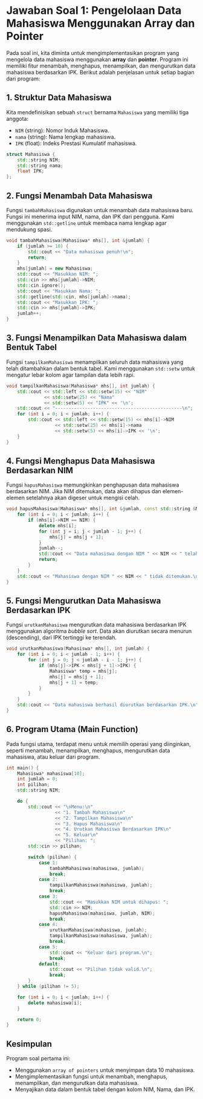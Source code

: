 # Jawaban Soal 1: Pengelolaan Data Mahasiswa Menggunakan Array dan Pointer

Pada soal ini, kita diminta untuk mengimplementasikan program yang mengelola data mahasiswa menggunakan **array** dan **pointer**. Program ini memiliki fitur menambah, menghapus, menampilkan, dan mengurutkan data mahasiswa berdasarkan IPK. Berikut adalah penjelasan untuk setiap bagian dari program:

## 1. Struktur Data Mahasiswa
Kita mendefinisikan sebuah `struct` bernama `Mahasiswa` yang memiliki tiga anggota:
- `NIM` (string): Nomor Induk Mahasiswa.
- `nama` (string): Nama lengkap mahasiswa.
- `IPK` (float): Indeks Prestasi Kumulatif mahasiswa.

```cpp
struct Mahasiswa {
    std::string NIM;
    std::string nama;
    float IPK;
};
```

## 2. Fungsi Menambah Data Mahasiswa
Fungsi `tambahMahasiswa` digunakan untuk menambah data mahasiswa baru. Fungsi ini menerima input NIM, nama, dan IPK dari pengguna. Kami menggunakan `std::getline` untuk membaca nama lengkap agar mendukung spasi.

```cpp
void tambahMahasiswa(Mahasiswa* mhs[], int &jumlah) {
    if (jumlah >= 10) {
        std::cout << "Data mahasiswa penuh!\n";
        return;
    }
    mhs[jumlah] = new Mahasiswa;
    std::cout << "Masukkan NIM: ";
    std::cin >> mhs[jumlah]->NIM;
    std::cin.ignore();
    std::cout << "Masukkan Nama: ";
    std::getline(std::cin, mhs[jumlah]->nama);
    std::cout << "Masukkan IPK: ";
    std::cin >> mhs[jumlah]->IPK;
    jumlah++;
}
```

## 3. Fungsi Menampilkan Data Mahasiswa dalam Bentuk Tabel
Fungsi `tampilkanMahasiswa` menampilkan seluruh data mahasiswa yang telah ditambahkan dalam bentuk tabel. Kami menggunakan `std::setw` untuk mengatur lebar kolom agar tampilan data lebih rapi.

```cpp
void tampilkanMahasiswa(Mahasiswa* mhs[], int jumlah) {
    std::cout << std::left << std::setw(15) << "NIM"
              << std::setw(25) << "Nama"
              << std::setw(5) << "IPK" << '\n';
    std::cout << "-----------------------------------------------\n";
    for (int i = 0; i < jumlah; i++) {
        std::cout << std::left << std::setw(15) << mhs[i]->NIM
                  << std::setw(25) << mhs[i]->nama
                  << std::setw(5) << mhs[i]->IPK << '\n';
    }
}
```

## 4. Fungsi Menghapus Data Mahasiswa Berdasarkan NIM
Fungsi `hapusMahasiswa` memungkinkan penghapusan data mahasiswa berdasarkan NIM. Jika NIM ditemukan, data akan dihapus dan elemen-elemen setelahnya akan digeser untuk mengisi celah.

```cpp
void hapusMahasiswa(Mahasiswa* mhs[], int &jumlah, const std::string &NIM) {
    for (int i = 0; i < jumlah; i++) {
        if (mhs[i]->NIM == NIM) {
            delete mhs[i];
            for (int j = i; j < jumlah - 1; j++) {
                mhs[j] = mhs[j + 1];
            }
            jumlah--;
            std::cout << "Data mahasiswa dengan NIM " << NIM << " telah dihapus.\n";
            return;
        }
    }
    std::cout << "Mahasiswa dengan NIM " << NIM << " tidak ditemukan.\n";
}
```

## 5. Fungsi Mengurutkan Data Mahasiswa Berdasarkan IPK
Fungsi `urutkanMahasiswa` mengurutkan data mahasiswa berdasarkan IPK menggunakan algoritma *bubble sort*. Data akan diurutkan secara menurun (descending), dari IPK tertinggi ke terendah.

```cpp
void urutkanMahasiswa(Mahasiswa* mhs[], int jumlah) {
    for (int i = 0; i < jumlah - 1; i++) {
        for (int j = 0; j < jumlah - i - 1; j++) {
            if (mhs[j]->IPK < mhs[j + 1]->IPK) {
                Mahasiswa* temp = mhs[j];
                mhs[j] = mhs[j + 1];
                mhs[j + 1] = temp;
            }
        }
    }
    std::cout << "Data mahasiswa berhasil diurutkan berdasarkan IPK.\n";
}
```

## 6. Program Utama (Main Function)
Pada fungsi utama, terdapat menu untuk memilih operasi yang diinginkan, seperti menambah, menampilkan, menghapus, mengurutkan data mahasiswa, atau keluar dari program.

```cpp
int main() {
    Mahasiswa* mahasiswa[10];
    int jumlah = 0;
    int pilihan;
    std::string NIM;

    do {
        std::cout << "\nMenu:\n"
                  << "1. Tambah Mahasiswa\n"
                  << "2. Tampilkan Mahasiswa\n"
                  << "3. Hapus Mahasiswa\n"
                  << "4. Urutkan Mahasiswa Berdasarkan IPK\n"
                  << "5. Keluar\n"
                  << "Pilihan: ";
        std::cin >> pilihan;

        switch (pilihan) {
            case 1:
                tambahMahasiswa(mahasiswa, jumlah);
                break;
            case 2:
                tampilkanMahasiswa(mahasiswa, jumlah);
                break;
            case 3:
                std::cout << "Masukkan NIM untuk dihapus: ";
                std::cin >> NIM;
                hapusMahasiswa(mahasiswa, jumlah, NIM);
                break;
            case 4:
                urutkanMahasiswa(mahasiswa, jumlah);
                tampilkanMahasiswa(mahasiswa, jumlah);
                break;
            case 5:
                std::cout << "Keluar dari program.\n";
                break;
            default:
                std::cout << "Pilihan tidak valid.\n";
                break;
        }
    } while (pilihan != 5);

    for (int i = 0; i < jumlah; i++) {
        delete mahasiswa[i];
    }

    return 0;
}
```

## Kesimpulan
Program soal pertama ini:
- Menggunakan `array of pointers` untuk menyimpan data 10 mahasiswa.
- Mengimplementasikan fungsi untuk menambah, menghapus, menampilkan, dan mengurutkan data mahasiswa.
- Menyajikan data dalam bentuk tabel dengan kolom NIM, Nama, dan IPK.
